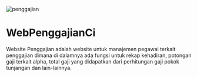 ![penggajian](https://user-images.githubusercontent.com/75848911/157882132-d9d24b5b-9036-48a0-ac9c-5b0f8e8095cf.JPG)

# WebPenggajianCi
Website Penggajian adalah website untuk manajemen pegawai terkait penggajian dimana di dalamnya ada fungsi untuk rekap kehadiran, potongan gaji terkait alpha, total gaji yang didapatkan dari perhitungan gaji pokok tunjangan dan lain-lainnya.


